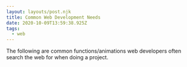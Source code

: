 ```yaml
---
layout: layouts/post.njk
title: Common Web Development Needs
date: 2020-10-09T13:59:38.925Z
tags:
  - web
---
```

The following are common functions/animations web developers often search the web for when doing a project.
